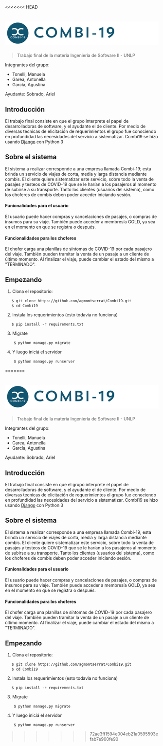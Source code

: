 <<<<<<< HEAD
# ![Django App](project-logo.png)
> Trabajo final de la materia Ingeniería de Software II - UNLP

Integrantes del grupo: 
* Tonelli, Manuela 
* Garea, Antonella
* García, Agustina 

Ayudante: Sobrado, Ariel

## Introducción
  El trabajo final consiste en que el grupo interprete el papel de desarrolladoras de software, y el ayudante el de cliente. Por medio de diversas tecnicas de elicitación de requerimientos el grupo fue conociendo en profundidad las necesidades del servicio a sistematizar.
  Combi19 se hizo usando [Django](https://www.djangoproject.com/) con Python 3
  
## Sobre el sistema
  El sistema a realizar corresponde a una empresa llamada Combi-19; esta brinda un servicio de viajes de corta, media y larga distancia mediante combis. El cliente quiere sistematizar este servicio, sobre todo la venta de pasajes y testeos de COVID-19 que se le harían a los pasajeros al momento de subirse a su transporte. Tanto los clientes (usuarios del sistema), como los choferes de combis deben poder acceder iniciando sesión. 
 #### Funionalidades para el usuario
   El usuario puede hacer compras y cancelaciones de pasajes, o compras de insumos para su viaje. También puede acceder a membresía GOLD, ya sea en el momento en que se registra o después.
#### Funcionalidades para los choferes
  El chofer carga una planillas de síntomas de COVID-19 por cada pasajero del viaje. También pueden tramitar la venta de un pasaje a un cliente de último momento. Al finalizar el viaje, puede cambiar el estado del mismo a "TERMINADO".
  
 ## Empezando
1.  Clona el repositorio:
 ~~~
    $ git clone https://github.com/agmontserrat/Combi19.git
    $ cd Combi19
~~~
2. Instala los requerimientos (esto todavia no funciona)
 ~~~
    $ pip install -r requirements.txt
~~~
3. Migrate
~~~
    $ python manage.py migrate
~~~
4. Y luego iniciá el servidor
~~~
    $ python manage.py runserver
~~~
=======
# ![Django App](project-logo.png)
> Trabajo final de la materia Ingeniería de Software II - UNLP

Integrantes del grupo: 
* Tonelli, Manuela 
* Garea, Antonella
* García, Agustina 

Ayudante: Sobrado, Ariel

## Introducción
  El trabajo final consiste en que el grupo interprete el papel de desarrolladoras de software, y el ayudante el de cliente. Por medio de diversas tecnicas de elicitación de requerimientos el grupo fue conociendo en profundidad las necesidades del servicio a sistematizar.
  Combi19 se hizo usando [Django](https://www.djangoproject.com/) con Python 3
  
## Sobre el sistema
  El sistema a realizar corresponde a una empresa llamada Combi-19; esta brinda un servicio de viajes de corta, media y larga distancia mediante combis. El cliente quiere sistematizar este servicio, sobre todo la venta de pasajes y testeos de COVID-19 que se le harían a los pasajeros al momento de subirse a su transporte. Tanto los clientes (usuarios del sistema), como los choferes de combis deben poder acceder iniciando sesión. 
 #### Funionalidades para el usuario
   El usuario puede hacer compras y cancelaciones de pasajes, o compras de insumos para su viaje. También puede acceder a membresía GOLD, ya sea en el momento en que se registra o después.
#### Funcionalidades para los choferes
  El chofer carga una planillas de síntomas de COVID-19 por cada pasajero del viaje. También pueden tramitar la venta de un pasaje a un cliente de último momento. Al finalizar el viaje, puede cambiar el estado del mismo a "TERMINADO".
  
 ## Empezando
1.  Clona el repositorio:
 ~~~
    $ git clone https://github.com/agmontserrat/Combi19.git
    $ cd Combi19
~~~
2. Instala los requerimientos (esto todavia no funciona)
 ~~~
    $ pip install -r requirements.txt
~~~
3. Migrate
~~~
    $ python manage.py migrate
~~~
4. Y luego iniciá el servidor
~~~
    $ python manage.py runserver
~~~
>>>>>>> 72ae3ff1594e004eb21a0595593efab7e900fe90
